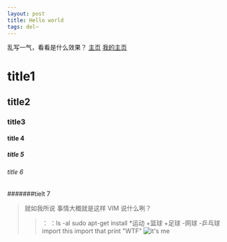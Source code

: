 ```yaml
---
layout: post
title: Hello world
tags: del~
---
```

乱写一气，看看是什么效果？
<a href="//xavierskip.com">主页</a>
[我的主页]( http://xavierskip.com)
# title1
## title2
### title3
#### title 4
##### title 5
###### title 6
#######tielt 7
>就如我所说
>事情大概就是这样
>VIM
>说什么咧？
>>：
>>：ls -al
>sudo apt-get install 
*运动
+篮球
+足球
-网球
-乒乓球
    import this
    import that
	print "WTF"
![it\'s me](http://tp2.sinaimg.cn/1779182613/180/40002994802/1)

